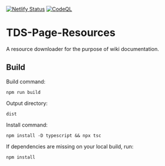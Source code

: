 [![Netlify Status](https://api.netlify.com/api/v1/badges/58723917-a961-4fa2-a69c-6fee8e6a41bb/deploy-status)](https://app.netlify.com/projects/steinsgate/deploys)
[![CodeQL](https://github.com/Paradoxum-Wikis/TDS-Page-Resources/actions/workflows/github-code-scanning/codeql/badge.svg)](https://github.com/Paradoxum-Wikis/TDS-Page-Resources/actions/workflows/github-code-scanning/codeql)

# TDS-Page-Resources

A resource downloader for the purpose of wiki documentation.

## Build

Build command:

    npm run build

Output directory:

    dist

Install command:

    npm install -D typescript && npx tsc

If dependencies are missing on your local build, run:

    npm install
